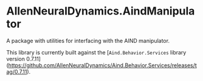 # AllenNeuralDynamics.AindManipulator

A package with utilities for interfacing with the AIND manipulator.

This library is currently built against the [`Aind.Behavior.Services` library version 0.7.11] (https://github.com/AllenNeuralDynamics/Aind.Behavior.Services/releases/tag/0.7.11).
